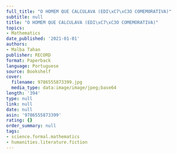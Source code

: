 ```yaml
---
full_title: "O HOMEM QUE CALCULAVA (EDI\xC7\xC3O COMEMORATIVA)"
subtitle: null
title: "O HOMEM QUE CALCULAVA (EDI\xC7\xC3O COMEMORATIVA)"
topics:
- Mathematics
date_published: '2021-01-01'
authors:
- Malba Tahan
publisher: RECORD
format: Paperback
language: Portuguese
source: Bookshelf
cover:
  filename: 9786555873399.jpg
  media_type: data:image/image/jpeg;base64
length: '394'
type: null
link: null
date: null
asin: '9786555873399'
rating: {}
order_summary: null
tags:
- science.formal.mathematics
- humanities.literature.fiction
---
```


